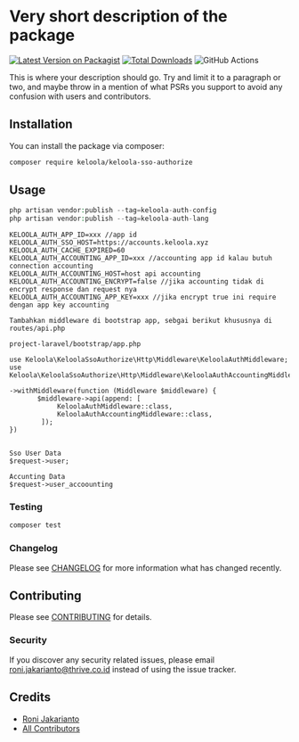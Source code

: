 # Very short description of the package

[![Latest Version on Packagist](https://img.shields.io/packagist/v/keloola/keloola-service-auth.svg?style=flat-square)](https://packagist.org/packages/keloola/keloola-service-auth)
[![Total Downloads](https://img.shields.io/packagist/dt/keloola/keloola-service-auth.svg?style=flat-square)](https://packagist.org/packages/keloola/keloola-service-auth)
![GitHub Actions](https://github.com/keloola/keloola-service-auth/actions/workflows/main.yml/badge.svg)

This is where your description should go. Try and limit it to a paragraph or two, and maybe throw in a mention of what PSRs you support to avoid any confusion with users and contributors.

## Installation

You can install the package via composer:

```bash
composer require keloola/keloola-sso-authorize
```

## Usage

```php
php artisan vendor:publish --tag=keloola-auth-config
php artisan vendor:publish --tag=keloola-auth-lang
```

```env
KELOOLA_AUTH_APP_ID=xxx //app id
KELOOLA_AUTH_SSO_HOST=https://accounts.keloola.xyz
KELOOLA_AUTH_CACHE_EXPIRED=60
KELOOLA_AUTH_ACCOUNTING_APP_ID=xxx //accounting app id kalau butuh connection accounting
KELOOLA_AUTH_ACCOUNTING_HOST=host api accounting
KELOOLA_AUTH_ACCOUNTING_ENCRYPT=false //jika accounting tidak di encrypt response dan request nya
KELOOLA_AUTH_ACCOUNTING_APP_KEY=xxx //jika encrypt true ini require dengan app key accounting
```

```Middleware Setup
Tambahkan middleware di bootstrap app, sebgai berikut khususnya di routes/api.php

project-laravel/bootstrap/app.php

use Keloola\KeloolaSsoAuthorize\Http\Middleware\KeloolaAuthMiddleware;
use Keloola\KeloolaSsoAuthorize\Http\Middleware\KeloolaAuthAccountingMiddleware;

->withMiddleware(function (Middleware $middleware) {
       $middleware->api(append: [
            KeloolaAuthMiddleware::class,
            KeloolaAuthAccountingMiddleware::class,
        ]);
})
```

```Consume Data

Sso User Data 
$request->user;

Accunting Data
$request->user_accoounting

```

### Testing

```bash
composer test
```

### Changelog

Please see [CHANGELOG](CHANGELOG.md) for more information what has changed recently.

## Contributing

Please see [CONTRIBUTING](CONTRIBUTING.md) for details.

### Security

If you discover any security related issues, please email roni.jakarianto@thrive.co.id instead of using the issue tracker.

## Credits

-   [Roni Jakarianto](https://github.com/keloola)
-   [All Contributors](../../contributors)